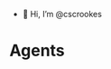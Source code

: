 - 👋 Hi, I’m @cscrookes

<!---
cscrookes/cscrookes is a ✨ special ✨ repository because its `README.md` (this file) appears on your GitHub profile.
You can click the Preview link to take a look at your changes.
--->
# Agents
